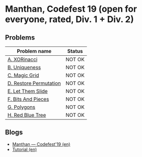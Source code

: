 # Manthan, Codefest 19 (open for everyone, rated, Div. 1 + Div. 2)

## Problems

|Problem name|Status|
|------------|---------|
| [A. XORinacci](problems/A._XORinacci.md)|NOT OK|
| [B. Uniqueness](problems/B._Uniqueness.md)|NOT OK|
| [C. Magic Grid](problems/C._Magic_Grid.md)|NOT OK|
| [D. Restore Permutation](problems/D._Restore_Permutation.md)|NOT OK|
| [E. Let Them Slide](problems/E._Let_Them_Slide.md)|NOT OK|
| [F. Bits And Pieces](problems/F._Bits_And_Pieces.md)|NOT OK|
| [G. Polygons](problems/G._Polygons.md)|NOT OK|
| [H. Red Blue Tree](problems/H._Red_Blue_Tree.md)|NOT OK|
## Blogs

- [Manthan — Codefest'19 (en)](blogs/Manthan_—_Codefest'19_(en).md)
- [Tutorial (en)](blogs/Tutorial_(en).md)
